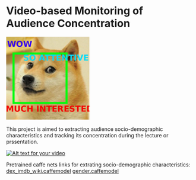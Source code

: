 # Video-based Monitoring of Audience Concentration

<img src="https://github.com/walterdd/Auditory_tracking/blob/master/dogg.jpg" width="224">

This project is aimed to extracting audience socio-demographic characteristics and tracking its concentration during the lecture or prssentation.

[![Alt text for your video](https://www.youtube.com/watch?v=LFJhAiqAA3c/0.jpg)](https://www.youtube.com/watch?v=LFJhAiqAA3c)


Pretrained caffe nets links for extrating socio-demographic characteristics:
[dex_imdb_wiki.caffemodel](https://data.vision.ee.ethz.ch/cvl/rrothe/imdb-wiki/static/dex_imdb_wiki.caffemodel)
[gender.caffemodel](https://data.vision.ee.ethz.ch/cvl/rrothe/imdb-wiki/static/gender.caffemodel)
